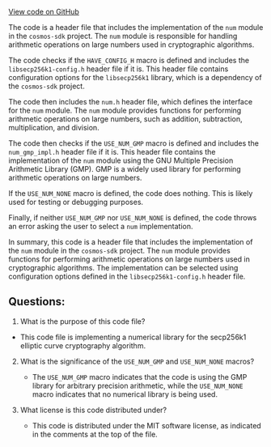 [View code on GitHub](https://github.com/cosmos/cosmos-sdk.git/crypto/keys/secp256k1/internal/secp256k1/libsecp256k1/src/num_impl.h)

The code is a header file that includes the implementation of the `num` module in the `cosmos-sdk` project. The `num` module is responsible for handling arithmetic operations on large numbers used in cryptographic algorithms. 

The code checks if the `HAVE_CONFIG_H` macro is defined and includes the `libsecp256k1-config.h` header file if it is. This header file contains configuration options for the `libsecp256k1` library, which is a dependency of the `cosmos-sdk` project. 

The code then includes the `num.h` header file, which defines the interface for the `num` module. The `num` module provides functions for performing arithmetic operations on large numbers, such as addition, subtraction, multiplication, and division. 

The code then checks if the `USE_NUM_GMP` macro is defined and includes the `num_gmp_impl.h` header file if it is. This header file contains the implementation of the `num` module using the GNU Multiple Precision Arithmetic Library (GMP). GMP is a widely used library for performing arithmetic operations on large numbers. 

If the `USE_NUM_NONE` macro is defined, the code does nothing. This is likely used for testing or debugging purposes. 

Finally, if neither `USE_NUM_GMP` nor `USE_NUM_NONE` is defined, the code throws an error asking the user to select a `num` implementation. 

In summary, this code is a header file that includes the implementation of the `num` module in the `cosmos-sdk` project. The `num` module provides functions for performing arithmetic operations on large numbers used in cryptographic algorithms. The implementation can be selected using configuration options defined in the `libsecp256k1-config.h` header file.
## Questions: 
 1. What is the purpose of this code file?
   - This code file is implementing a numerical library for the secp256k1 elliptic curve cryptography algorithm.

2. What is the significance of the `USE_NUM_GMP` and `USE_NUM_NONE` macros?
   - The `USE_NUM_GMP` macro indicates that the code is using the GMP library for arbitrary precision arithmetic, while the `USE_NUM_NONE` macro indicates that no numerical library is being used.

3. What license is this code distributed under?
   - This code is distributed under the MIT software license, as indicated in the comments at the top of the file.